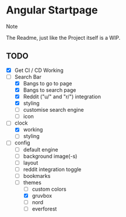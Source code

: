 # Angular Startpage
> [!NOTE]
> The Readme, just like the Project itself is a WIP.

## TODO
- [X] Get CI / CD Working
- [ ] Search Bar
  - [X] Bangs to go to page
  - [X] Bangs to search page
  - [X] Reddit ("u/" and "r/") integration
  - [X] styling
  - [ ] customise search engine
  - [ ] icon
- [ ] clock
  - [X] working
  - [ ] styling
- [ ] config
  - [ ] default engine
  - [ ] background image(-s)
  - [ ] layout
  - [ ] reddit integration toggle
  - [ ] bookmarks
  - [ ] themes
    - [ ] custom colors
    - [X] gruvbox
    - [ ] nord
    - [ ] everforest